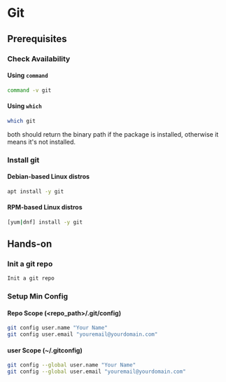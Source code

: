 # Git

## Prerequisites
### Check Availability
#### Using `command`
```bash
command -v git
```

#### Using `which`
```bash
which git
```

both should return the binary path if the package is installed, otherwise it means it's not installed.

### Install git
#### Debian-based Linux distros
```bash
apt install -y git
```

#### RPM-based Linux distros
```bash
[yum|dnf] install -y git
```

## Hands-on
### Init a git repo
```bash
Init a git repo
```

### Setup Min Config
#### Repo Scope (<repo_path>/.git/config)
```bash
git config user.name "Your Name"
git config user.email "youremail@yourdomain.com"
```

#### user Scope (~/.gitconfig)
```bash
git config --global user.name "Your Name"
git config --global user.email "youremail@yourdomain.com"
```
